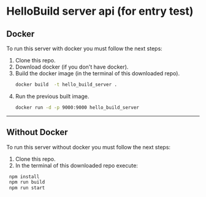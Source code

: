 # HelloBuild server api (for entry test)

## Docker

To run this server with docker you must follow the next steps:

1. Clone this repo.
2. Download docker (if you don't have docker).
3. Build the docker image (in the terminal of this downloaded repo).
    ```bash
   docker build  -t hello_build_server .
    ```
4. Run the previous built image.
    ```bash
   docker run -d -p 9000:9000 hello_build_server
   ```
---
## Without Docker

To run this server without docker you must follow the next steps:
 1. Clone this repo.
 2. In the terminal of this downloaded repo execute: 
   ```bash
    npm install
    npm run build
    npm run start
   ```

   

